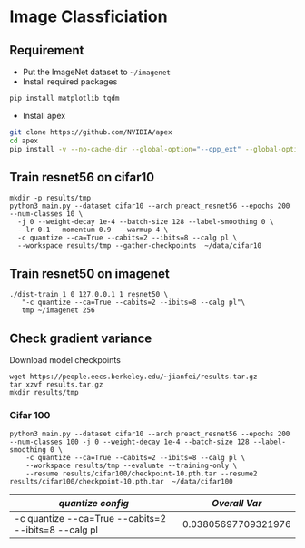 # Image Classficiation

## Requirement
- Put the ImageNet dataset to `~/imagenet`
- Install required packages
```bash
pip install matplotlib tqdm
```
- Install apex
```bash
git clone https://github.com/NVIDIA/apex
cd apex
pip install -v --no-cache-dir --global-option="--cpp_ext" --global-option="--cuda_ext" ./
```

## Train resnet56 on cifar10
```
mkdir -p results/tmp
python3 main.py --dataset cifar10 --arch preact_resnet56 --epochs 200 --num-classes 10 \
  -j 0 --weight-decay 1e-4 --batch-size 128 --label-smoothing 0 \
  --lr 0.1 --momentum 0.9  --warmup 4 \
  -c quantize --ca=True --cabits=2 --ibits=8 --calg pl \
  --workspace results/tmp --gather-checkpoints  ~/data/cifar10
```

## Train resnet50 on imagenet
```
./dist-train 1 0 127.0.0.1 1 resnet50 \
   "-c quantize --ca=True --cabits=2 --ibits=8 --calg pl"\
   tmp ~/imagenet 256
```


## Check gradient variance 
Download model checkpoints
```
wget https://people.eecs.berkeley.edu/~jianfei/results.tar.gz
tar xzvf results.tar.gz
mkdir results/tmp
```

### Cifar 100
```
python3 main.py --dataset cifar10 --arch preact_resnet56 --epochs 200 --num-classes 100 -j 0 --weight-decay 1e-4 --batch-size 128 --label-smoothing 0 \
    -c quantize --ca=True --cabits=2 --ibits=8 --calg pl \
    --workspace results/tmp --evaluate --training-only \
    --resume results/cifar100/checkpoint-10.pth.tar --resume2 results/cifar100/checkpoint-10.pth.tar  ~/data/cifar100
```

| *quantize config* | *Overall Var* | 
|--------|----------|
| -c quantize --ca=True --cabits=2 --ibits=8 --calg pl | 0.03805697709321976 | 
